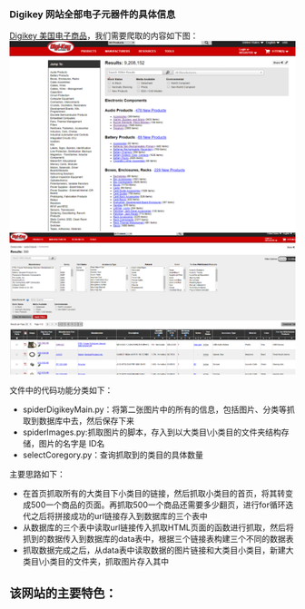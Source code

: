 ### Digikey 网站全部电子元器件的具体信息
[Digikey 美国电子商品](https://www.digikey.com/products/en)，我们需要爬取的内容如下图：<br>
![首页](https://github.com/afrunk/spiderClock/blob/master/OtherDoc/1.png)
![具体商品信息页](https://github.com/afrunk/spiderClock/blob/master/OtherDoc/2.png)

文件中的代码功能分类如下：
- spiderDigikeyMain.py：将第二张图片中的所有的信息，包括图片、分类等抓取到数据库中去，然后保存下来
- spiderImages.py:抓取图片的脚本，存入到以大类目\小类目的文件夹结构存储，图片的名字是 ID名
- selectCoregory.py：查询抓取到的类目的具体数量

主要思路如下：
- 在首页抓取所有的大类目下小类目的链接，然后抓取小类目的首页，将其转变成500一个商品的页面。再抓取500一个商品还需要多少翻页，进行for循环迭代之后将拼接成功的url链接存入到数据库的三个表中
- 从数据库的三个表中读取url链接传入抓取HTML页面的函数进行抓取，然后将抓到的数据传入到数据库的data表中，根据三个链接表构建三个不同的数据表
- 抓取数据完成之后，从data表中读取数据的图片链接和大类目小类目，新建大类目\小类目的文件夹，抓取图片存入其中

该网站的主要特色：
- 
